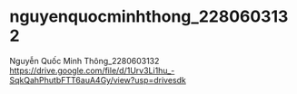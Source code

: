 # nguyenquocminhthong_2280603132
Nguyễn Quốc Minh Thông_2280603132
https://drive.google.com/file/d/1Urv3Li1hu_-SqkQahPhutbFTT6auA4Gy/view?usp=drivesdk